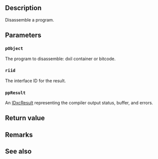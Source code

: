 ## Description

Disassemble a program.

## Parameters

### `pObject`

The program to disassemble: dxil container or bitcode.

### `riid`

The interface ID for the result.

### `ppResult`

An [IDxcResult](https://learn.microsoft.com/windows/win32/api/dxcapi/ns-dxcapi-idxcresult) representing the compiler output status, buffer, and errors.

## Return value

## Remarks

## See also